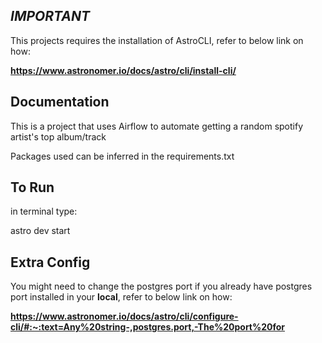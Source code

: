 ## ***IMPORTANT*** 

This projects requires the installation of AstroCLI, refer to below link on how:

**https://www.astronomer.io/docs/astro/cli/install-cli/**


## **Documentation**

This is a project that uses Airflow to automate getting a random spotify artist's top album/track

Packages used can be inferred in the requirements.txt

## **To Run**

in terminal type:

astro dev start

## **Extra Config**

You might need to change the postgres port if you already have postgres port installed in your **local**, refer to below link on how:

**https://www.astronomer.io/docs/astro/cli/configure-cli/#:~:text=Any%20string-,postgres.port,-The%20port%20for**
